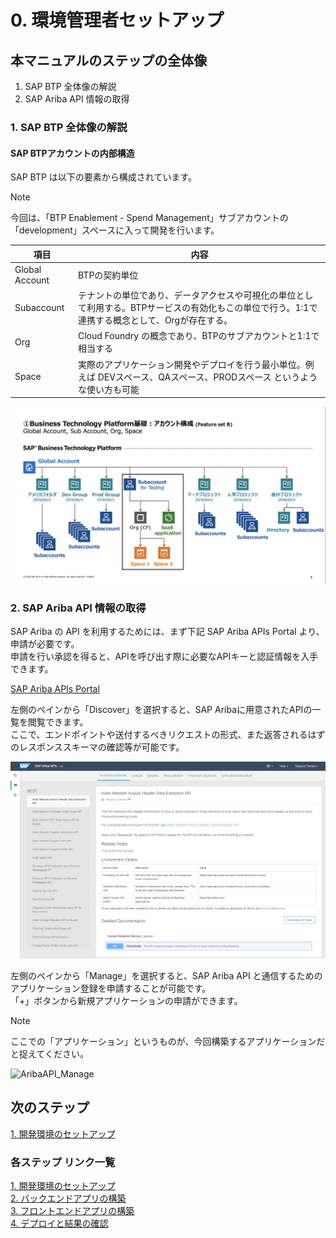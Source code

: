 # 0. 環境管理者セットアップ

## 本マニュアルのステップの全体像
1. SAP BTP 全体像の解説
2. SAP Ariba API 情報の取得


### 1. SAP BTP 全体像の解説

#### SAP BTPアカウントの内部構造

SAP BTP は以下の要素から構成されています。<br>

> [!NOTE]
> 今回は、「BTP Enablement - Spend Management」サブアカウントの「development」スペースに入って開発を行います。

|   項目   |         内容                            |
| -------------- |--------------------------       |
| Global Account    |    BTPの契約単位      |
| Subaccount | テナントの単位であり、データアクセスや可視化の単位として利用する。BTPサービスの有効化もこの単位で行う。1:1で連携する概念として、Orgが存在する。|
| Org | Cloud Foundry の概念であり、BTPのサブアカウントと1:1で相当する |
| Space | 実際のアプリケーション開発やデプロイを行う最小単位。例えば DEVスペース、QAスペース、PRODスペース というような使い方も可能 |

![BTP_AccountHierarchy](../../00_Assets/00_AdminSetup/01_BTP_AccountHierarchy.png)

### 2. SAP Ariba API 情報の取得

SAP Ariba の API を利用するためには、まず下記 SAP Ariba APIs Portal より、申請が必要です。<br>
申請を行い承認を得ると、APIを呼び出す際に必要なAPIキーと認証情報を入手できます。<br>

[SAP Ariba APIs Portal](https://developer.ariba.com/)

左側のペインから「Discover」を選択すると、SAP Aribaに用意されたAPIの一覧を閲覧できます。<br>
ここで、エンドポイントや送付するべきリクエストの形式、また返答されるはずのレスポンススキーマの確認等が可能です。<br>

![AribaAPI_Discover](../../00_Assets/00_AdminSetup/02_AribaAPI_Discover.png)

左側のペインから「Manage」を選択すると、SAP Ariba API と通信するためのアプリケーション登録を申請することが可能です。<br>
「+」ボタンから新規アプリケーションの申請ができます。<br>

> [!NOTE]
> ここでの「アプリケーション」というものが、今回構築するアプリケーションだと捉えてください。<br>

![AribaAPI_Manage](../../00_Assets/00_AdminSetup/02_AribaAPI_Manage.png)

## 次のステップ

[1. 開発環境のセットアップ](../01_開発環境のセットアップ/README.md)

### 各ステップ リンク一覧
[1. 開発環境のセットアップ](../01_開発環境のセットアップ/README.md) <br>
[2. バックエンドアプリの構築](../02_バックエンドアプリの構築/README.md) <br>
[3. フロントエンドアプリの構築](../03_フロントエンドアプリの構築/README.md) <br>
[4. デプロイと結果の確認](../04_デプロイと結果の確認/README.md) <br>